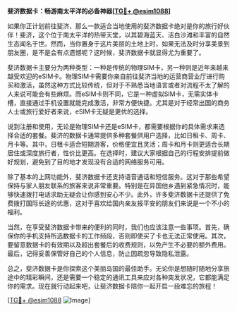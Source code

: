 **斐济数据卡：畅游南太平洋的必备神器[[TG💪+ @esim1088](https://t.me/s/esim1088)]**

如果你正计划前往斐济，那么一款适合当地使用的斐济数据卡绝对是你的旅行好伙伴！斐济，这个位于南太平洋的热带天堂，以其碧海蓝天、洁白沙滩和丰富的自然生态闻名于世。然而，当你置身于这片美丽的土地上时，如果无法及时分享美景到朋友圈，是不是会有点遗憾呢？这时候，斐济数据卡就显得尤为重要了。

斐济数据卡主要分为两种类型：一种是传统的物理SIM卡，另一种则是近年来越来越受欢迎的eSIM卡。物理SIM卡需要你亲自前往斐济当地的运营商营业厅进行购买和激活，虽然这种方式比较传统，但对于不熟悉当地语言或者对流程不太了解的人来说可能会有些麻烦。而eSIM卡则不同，它是一种虚拟SIM卡，无需实体卡槽，直接通过手机设置就能完成激活，非常方便快捷。尤其是对于经常出国的商务人士或旅行爱好者来说，eSIM卡无疑是更优的选择。

说到注册和使用，无论是物理SIM卡还是eSIM卡，都需要根据你的具体需求来选择合适的套餐。斐济的数据卡通常提供多种套餐供用户选择，比如日租卡、周卡、月卡等。其中，日租卡适合短期游客，价格便宜且灵活；周卡和月卡则更适合长期居住或深度旅行者，性价比更高。在选择时，建议大家根据自己的行程安排提前做好规划，避免到了目的地才发现没有合适的网络服务可用。

除了基本的上网功能外，斐济数据卡还支持语音通话和短信服务。这对于那些希望保持与家人朋友联系的旅客来说非常重要。特别是在异国他乡遇到紧急情况时，能够快速拨打电话求助无疑会让你感到安心不少。此外，许多斐济数据卡还提供了免费拨打国际长途的优惠，这对于喜欢给国内亲友报平安的朋友们来说是一个不小的福利。

当然，在享受斐济数据卡带来的便利的同时，我们也应该注意一些事项。首先，确保你的手机支持所选数据卡的工作频段，否则即使买了卡也无法正常使用。其次，要留意数据卡的有效期以及超出套餐后的收费规则，以免产生不必要的额外费用。最后，记得妥善保管好自己的个人信息，防止因疏忽导致隐私泄露。

总之，斐济数据卡是你探索这个美丽岛国的最佳助手。无论你是想随时随地分享旅途中的精彩瞬间，还是需要一个稳定的通讯工具来应对各种突发状况，它都能满足你的需求。现在就行动起来吧，让斐济数据卡陪你一起开启一段难忘的旅程！

[[TG💪+ @esim1088](https://t.me/s/esim1088) ![Image](https://i.postimg.cc/4NQfJmqS/Snipaste-2025-05-13-00-14-12.png)]